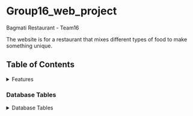 # Group16_web_project
Bagmati Restaurant - Team16

The website is for a restaurant that mixes different types of food to make something unique.

## Table of Contents
<details>
<summary>Features</summary>

### Feature 1 (Santosh Sigdel): Online ordering.

### Feature 2 (Ajit Devkota): Customer Feedback.

### Feature 3 (Nitish Raj Neupane): Contact Information.

### Feature 4 (Bibek Pandey): Online Table Reservation.

### Feature 1   
 In this feature we enable customers to place orders directly through the website. This feature includes menu browsing, customization option, and secure payment option.


### Feature 2
 This feature enables customers to share their opinions and experiences easily through a feedback form. Staff can view, respond, and act on feedback, allowing for continuous improvement and maintaining customer satisfaction.


### Feature 3
 This Feature provides  user-friendly contact form, interactive map, email options, social media links, business hours, and a responsive design, ensuring a smooth and accessible communication experience for website visitors.


### Feature 4 
This features  support easy reservation processing, greet guests, manage advanced  online bookings, easy to order. All of this ensure that customers have a smooth and pleasant dining experience.
</details>

### Database Tables
<details>
<summary> Database Tables </summary>
Here are the list of database table that are part of our project.

#### Table 1( created by Santosh Sigdel): OrderingTable
# santosh Sigdel (online odering)
CREATE TABLE customers (
    customer_id INT AUTO_INCREMENT PRIMARY KEY,
    name VARCHAR(255),
    email VARCHAR(255),
    address TEXT,
    phone VARCHAR(20)
);

CREATE TABLE orders (
    order_id INT AUTO_INCREMENT PRIMARY KEY,
    customer_id INT,
    order_date TIMESTAMP DEFAULT CURRENT_TIMESTAMP,
    total_amount DECIMAL(10, 2),
    payment_method ENUM('credit_card', 'paypal', 'cash_on_delivery'),
    FOREIGN KEY (customer_id) REFERENCES customers(customer_id)
);

CREATE TABLE order_items (
    item_id INT AUTO_INCREMENT PRIMARY KEY,
    order_id INT,
    item_name VARCHAR(255),
    quantity INT,
    price DECIMAL(10, 2),
    FOREIGN KEY (order_id) REFERENCES orders(order_id)
);
 <img src="images/erdiagramonlineodering.png" alt="erdiagram">
 
#### Table 2( created by Ajit Devkota):CustomersFeedback and Sign up
#### Table 3( created by Nitish Raj Neupane):ContactUs
#### Table 4( created by Bibek Pandey):TableBooking

</details>
